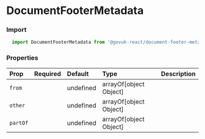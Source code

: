 DocumentFooterMetadata
======================

### Import
```js
  import DocumentFooterMetadata from '@govuk-react/document-footer-metadata';
```
<!-- STORY -->



### Properties
Prop | Required | Default | Type | Description
:--- | :------- | :------ | :--- | :----------
 `from` |  | undefined | arrayOf[object Object] | 
 `other` |  | undefined | arrayOf[object Object] | 
 `partOf` |  | undefined | arrayOf[object Object] | 


